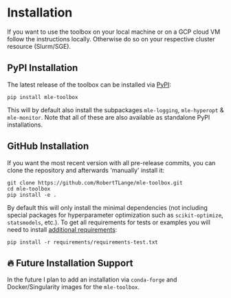 # Installation

If you want to use the toolbox on your local machine or on a GCP cloud VM follow the instructions locally. Otherwise do so on your respective cluster resource (Slurm/SGE).

## PyPI Installation

The latest release of the toolbox can be installed via [PyPI](https://pypi.org/project/mle-toolbox/):

```
pip install mle-toolbox
```

This will by default also install the subpackages `mle-logging`, `mle-hyperopt` & `mle-monitor`. Note that all of these are also available as standalone PyPI installations.

## GitHub Installation

If you want the most recent version with all pre-release commits, you can clone the repository and afterwards 'manually' install it:

```
git clone https://github.com/RobertTLange/mle-toolbox.git
cd mle-toolbox
pip install -e .
```

By default this will only install the minimal dependencies (not including special packages for hyperparameter optimization such as `scikit-optimize`, `statsmodels`, etc.). To get all requirements for tests or examples you will need to install [additional requirements](requirements/):

```
pip install -r requirements/requirements-test.txt
```

## :fire: Future Installation Support

In the future I plan to add an installation via `conda-forge` and Docker/Singularity images for the `mle-toolbox`.
